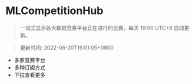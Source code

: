 # MLCompetitionHub

> 一站式显示各大数据竞赛平台正在进行的比赛，每天 16:00 UTC+8 自动更新。
  
> 更新时间: 2022-06-20T16:01:05+0800 

* 多家竞赛平台
* 多种订阅方式
* 下拉查看更多